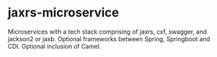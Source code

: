# jaxrs-microservice
Microservices with a tech stack comprising of jaxrs, cxf, swagger, and jackson2 or jaxb. Optional frameworks between Spring, Springboot and CDI. Optional inclusion of Camel.
